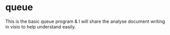 # queue
This is the basic queue program &amp; I will share the analyse document writing in visio to help understand easily.
